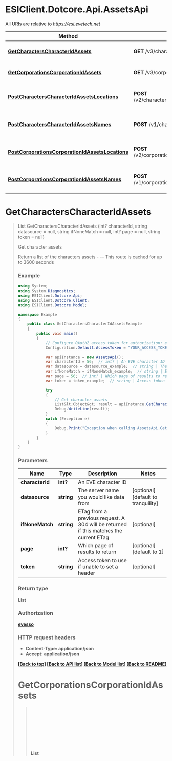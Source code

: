 # ESIClient.Dotcore.Api.AssetsApi

All URIs are relative to *https://esi.evetech.net*

Method | HTTP request | Description
------------- | ------------- | -------------
[**GetCharactersCharacterIdAssets**](AssetsApi.md#getcharacterscharacteridassets) | **GET** /v3/characters/{character_id}/assets/ | Get character assets
[**GetCorporationsCorporationIdAssets**](AssetsApi.md#getcorporationscorporationidassets) | **GET** /v3/corporations/{corporation_id}/assets/ | Get corporation assets
[**PostCharactersCharacterIdAssetsLocations**](AssetsApi.md#postcharacterscharacteridassetslocations) | **POST** /v2/characters/{character_id}/assets/locations/ | Get character asset locations
[**PostCharactersCharacterIdAssetsNames**](AssetsApi.md#postcharacterscharacteridassetsnames) | **POST** /v1/characters/{character_id}/assets/names/ | Get character asset names
[**PostCorporationsCorporationIdAssetsLocations**](AssetsApi.md#postcorporationscorporationidassetslocations) | **POST** /v2/corporations/{corporation_id}/assets/locations/ | Get corporation asset locations
[**PostCorporationsCorporationIdAssetsNames**](AssetsApi.md#postcorporationscorporationidassetsnames) | **POST** /v1/corporations/{corporation_id}/assets/names/ | Get coporation asset names


<a name="getcharacterscharacteridassets"></a>
# **GetCharactersCharacterIdAssets**
> List<Object> GetCharactersCharacterIdAssets (int? characterId, string datasource = null, string ifNoneMatch = null, int? page = null, string token = null)

Get character assets

Return a list of the characters assets  - --  This route is cached for up to 3600 seconds

### Example
```csharp
using System;
using System.Diagnostics;
using ESIClient.Dotcore.Api;
using ESIClient.Dotcore.Client;
using ESIClient.Dotcore.Model;

namespace Example
{
    public class GetCharactersCharacterIdAssetsExample
    {
        public void main()
        {
            // Configure OAuth2 access token for authorization: evesso
            Configuration.Default.AccessToken = "YOUR_ACCESS_TOKEN";

            var apiInstance = new AssetsApi();
            var characterId = 56;  // int? | An EVE character ID
            var datasource = datasource_example;  // string | The server name you would like data from (optional)  (default to tranquility)
            var ifNoneMatch = ifNoneMatch_example;  // string | ETag from a previous request. A 304 will be returned if this matches the current ETag (optional) 
            var page = 56;  // int? | Which page of results to return (optional)  (default to 1)
            var token = token_example;  // string | Access token to use if unable to set a header (optional) 

            try
            {
                // Get character assets
                List&lt;Object&gt; result = apiInstance.GetCharactersCharacterIdAssets(characterId, datasource, ifNoneMatch, page, token);
                Debug.WriteLine(result);
            }
            catch (Exception e)
            {
                Debug.Print("Exception when calling AssetsApi.GetCharactersCharacterIdAssets: " + e.Message );
            }
        }
    }
}
```

### Parameters

Name | Type | Description  | Notes
------------- | ------------- | ------------- | -------------
 **characterId** | **int?**| An EVE character ID | 
 **datasource** | **string**| The server name you would like data from | [optional] [default to tranquility]
 **ifNoneMatch** | **string**| ETag from a previous request. A 304 will be returned if this matches the current ETag | [optional] 
 **page** | **int?**| Which page of results to return | [optional] [default to 1]
 **token** | **string**| Access token to use if unable to set a header | [optional] 

### Return type

**List<Object>**

### Authorization

[evesso](../README.md#evesso)

### HTTP request headers

 - **Content-Type**: application/json
 - **Accept**: application/json

[[Back to top]](#) [[Back to API list]](../README.md#documentation-for-api-endpoints) [[Back to Model list]](../README.md#documentation-for-models) [[Back to README]](../README.md)

<a name="getcorporationscorporationidassets"></a>
# **GetCorporationsCorporationIdAssets**
> List<Object> GetCorporationsCorporationIdAssets (int? corporationId, string datasource = null, string ifNoneMatch = null, int? page = null, string token = null)

Get corporation assets

Return a list of the corporation assets  - --  This route is cached for up to 3600 seconds  - -- Requires one of the following EVE corporation role(s): Director

### Example
```csharp
using System;
using System.Diagnostics;
using ESIClient.Dotcore.Api;
using ESIClient.Dotcore.Client;
using ESIClient.Dotcore.Model;

namespace Example
{
    public class GetCorporationsCorporationIdAssetsExample
    {
        public void main()
        {
            // Configure OAuth2 access token for authorization: evesso
            Configuration.Default.AccessToken = "YOUR_ACCESS_TOKEN";

            var apiInstance = new AssetsApi();
            var corporationId = 56;  // int? | An EVE corporation ID
            var datasource = datasource_example;  // string | The server name you would like data from (optional)  (default to tranquility)
            var ifNoneMatch = ifNoneMatch_example;  // string | ETag from a previous request. A 304 will be returned if this matches the current ETag (optional) 
            var page = 56;  // int? | Which page of results to return (optional)  (default to 1)
            var token = token_example;  // string | Access token to use if unable to set a header (optional) 

            try
            {
                // Get corporation assets
                List&lt;Object&gt; result = apiInstance.GetCorporationsCorporationIdAssets(corporationId, datasource, ifNoneMatch, page, token);
                Debug.WriteLine(result);
            }
            catch (Exception e)
            {
                Debug.Print("Exception when calling AssetsApi.GetCorporationsCorporationIdAssets: " + e.Message );
            }
        }
    }
}
```

### Parameters

Name | Type | Description  | Notes
------------- | ------------- | ------------- | -------------
 **corporationId** | **int?**| An EVE corporation ID | 
 **datasource** | **string**| The server name you would like data from | [optional] [default to tranquility]
 **ifNoneMatch** | **string**| ETag from a previous request. A 304 will be returned if this matches the current ETag | [optional] 
 **page** | **int?**| Which page of results to return | [optional] [default to 1]
 **token** | **string**| Access token to use if unable to set a header | [optional] 

### Return type

**List<Object>**

### Authorization

[evesso](../README.md#evesso)

### HTTP request headers

 - **Content-Type**: application/json
 - **Accept**: application/json

[[Back to top]](#) [[Back to API list]](../README.md#documentation-for-api-endpoints) [[Back to Model list]](../README.md#documentation-for-models) [[Back to README]](../README.md)

<a name="postcharacterscharacteridassetslocations"></a>
# **PostCharactersCharacterIdAssetsLocations**
> List<Object> PostCharactersCharacterIdAssetsLocations (int? characterId, List<long?> itemIds, string datasource = null, string token = null)

Get character asset locations

Return locations for a set of item ids, which you can get from character assets endpoint. Coordinates for items in hangars or stations are set to (0,0,0)  - -- 

### Example
```csharp
using System;
using System.Diagnostics;
using ESIClient.Dotcore.Api;
using ESIClient.Dotcore.Client;
using ESIClient.Dotcore.Model;

namespace Example
{
    public class PostCharactersCharacterIdAssetsLocationsExample
    {
        public void main()
        {
            // Configure OAuth2 access token for authorization: evesso
            Configuration.Default.AccessToken = "YOUR_ACCESS_TOKEN";

            var apiInstance = new AssetsApi();
            var characterId = 56;  // int? | An EVE character ID
            var itemIds = ;  // List<long?> | A list of item ids
            var datasource = datasource_example;  // string | The server name you would like data from (optional)  (default to tranquility)
            var token = token_example;  // string | Access token to use if unable to set a header (optional) 

            try
            {
                // Get character asset locations
                List&lt;Object&gt; result = apiInstance.PostCharactersCharacterIdAssetsLocations(characterId, itemIds, datasource, token);
                Debug.WriteLine(result);
            }
            catch (Exception e)
            {
                Debug.Print("Exception when calling AssetsApi.PostCharactersCharacterIdAssetsLocations: " + e.Message );
            }
        }
    }
}
```

### Parameters

Name | Type | Description  | Notes
------------- | ------------- | ------------- | -------------
 **characterId** | **int?**| An EVE character ID | 
 **itemIds** | **List&lt;long?&gt;**| A list of item ids | 
 **datasource** | **string**| The server name you would like data from | [optional] [default to tranquility]
 **token** | **string**| Access token to use if unable to set a header | [optional] 

### Return type

**List<Object>**

### Authorization

[evesso](../README.md#evesso)

### HTTP request headers

 - **Content-Type**: application/json
 - **Accept**: application/json

[[Back to top]](#) [[Back to API list]](../README.md#documentation-for-api-endpoints) [[Back to Model list]](../README.md#documentation-for-models) [[Back to README]](../README.md)

<a name="postcharacterscharacteridassetsnames"></a>
# **PostCharactersCharacterIdAssetsNames**
> List<Object> PostCharactersCharacterIdAssetsNames (int? characterId, List<long?> itemIds, string datasource = null, string token = null)

Get character asset names

Return names for a set of item ids, which you can get from character assets endpoint. Typically used for items that can customize names, like containers or ships.  - -- 

### Example
```csharp
using System;
using System.Diagnostics;
using ESIClient.Dotcore.Api;
using ESIClient.Dotcore.Client;
using ESIClient.Dotcore.Model;

namespace Example
{
    public class PostCharactersCharacterIdAssetsNamesExample
    {
        public void main()
        {
            // Configure OAuth2 access token for authorization: evesso
            Configuration.Default.AccessToken = "YOUR_ACCESS_TOKEN";

            var apiInstance = new AssetsApi();
            var characterId = 56;  // int? | An EVE character ID
            var itemIds = ;  // List<long?> | A list of item ids
            var datasource = datasource_example;  // string | The server name you would like data from (optional)  (default to tranquility)
            var token = token_example;  // string | Access token to use if unable to set a header (optional) 

            try
            {
                // Get character asset names
                List&lt;Object&gt; result = apiInstance.PostCharactersCharacterIdAssetsNames(characterId, itemIds, datasource, token);
                Debug.WriteLine(result);
            }
            catch (Exception e)
            {
                Debug.Print("Exception when calling AssetsApi.PostCharactersCharacterIdAssetsNames: " + e.Message );
            }
        }
    }
}
```

### Parameters

Name | Type | Description  | Notes
------------- | ------------- | ------------- | -------------
 **characterId** | **int?**| An EVE character ID | 
 **itemIds** | **List&lt;long?&gt;**| A list of item ids | 
 **datasource** | **string**| The server name you would like data from | [optional] [default to tranquility]
 **token** | **string**| Access token to use if unable to set a header | [optional] 

### Return type

**List<Object>**

### Authorization

[evesso](../README.md#evesso)

### HTTP request headers

 - **Content-Type**: application/json
 - **Accept**: application/json

[[Back to top]](#) [[Back to API list]](../README.md#documentation-for-api-endpoints) [[Back to Model list]](../README.md#documentation-for-models) [[Back to README]](../README.md)

<a name="postcorporationscorporationidassetslocations"></a>
# **PostCorporationsCorporationIdAssetsLocations**
> List<Object> PostCorporationsCorporationIdAssetsLocations (int? corporationId, List<long?> itemIds, string datasource = null, string token = null)

Get corporation asset locations

Return locations for a set of item ids, which you can get from corporation assets endpoint. Coordinates for items in hangars or stations are set to (0,0,0)  - --  Requires one of the following EVE corporation role(s): Director

### Example
```csharp
using System;
using System.Diagnostics;
using ESIClient.Dotcore.Api;
using ESIClient.Dotcore.Client;
using ESIClient.Dotcore.Model;

namespace Example
{
    public class PostCorporationsCorporationIdAssetsLocationsExample
    {
        public void main()
        {
            // Configure OAuth2 access token for authorization: evesso
            Configuration.Default.AccessToken = "YOUR_ACCESS_TOKEN";

            var apiInstance = new AssetsApi();
            var corporationId = 56;  // int? | An EVE corporation ID
            var itemIds = ;  // List<long?> | A list of item ids
            var datasource = datasource_example;  // string | The server name you would like data from (optional)  (default to tranquility)
            var token = token_example;  // string | Access token to use if unable to set a header (optional) 

            try
            {
                // Get corporation asset locations
                List&lt;Object&gt; result = apiInstance.PostCorporationsCorporationIdAssetsLocations(corporationId, itemIds, datasource, token);
                Debug.WriteLine(result);
            }
            catch (Exception e)
            {
                Debug.Print("Exception when calling AssetsApi.PostCorporationsCorporationIdAssetsLocations: " + e.Message );
            }
        }
    }
}
```

### Parameters

Name | Type | Description  | Notes
------------- | ------------- | ------------- | -------------
 **corporationId** | **int?**| An EVE corporation ID | 
 **itemIds** | **List&lt;long?&gt;**| A list of item ids | 
 **datasource** | **string**| The server name you would like data from | [optional] [default to tranquility]
 **token** | **string**| Access token to use if unable to set a header | [optional] 

### Return type

**List<Object>**

### Authorization

[evesso](../README.md#evesso)

### HTTP request headers

 - **Content-Type**: application/json
 - **Accept**: application/json

[[Back to top]](#) [[Back to API list]](../README.md#documentation-for-api-endpoints) [[Back to Model list]](../README.md#documentation-for-models) [[Back to README]](../README.md)

<a name="postcorporationscorporationidassetsnames"></a>
# **PostCorporationsCorporationIdAssetsNames**
> List<Object> PostCorporationsCorporationIdAssetsNames (int? corporationId, List<long?> itemIds, string datasource = null, string token = null)

Get coporation asset names

Return names for a set of item ids, which you can get from corporation assets endpoint. Only valid for items that can customize names, like containers or ships.  - --  Requires one of the following EVE corporation role(s): Director

### Example
```csharp
using System;
using System.Diagnostics;
using ESIClient.Dotcore.Api;
using ESIClient.Dotcore.Client;
using ESIClient.Dotcore.Model;

namespace Example
{
    public class PostCorporationsCorporationIdAssetsNamesExample
    {
        public void main()
        {
            // Configure OAuth2 access token for authorization: evesso
            Configuration.Default.AccessToken = "YOUR_ACCESS_TOKEN";

            var apiInstance = new AssetsApi();
            var corporationId = 56;  // int? | An EVE corporation ID
            var itemIds = ;  // List<long?> | A list of item ids
            var datasource = datasource_example;  // string | The server name you would like data from (optional)  (default to tranquility)
            var token = token_example;  // string | Access token to use if unable to set a header (optional) 

            try
            {
                // Get coporation asset names
                List&lt;Object&gt; result = apiInstance.PostCorporationsCorporationIdAssetsNames(corporationId, itemIds, datasource, token);
                Debug.WriteLine(result);
            }
            catch (Exception e)
            {
                Debug.Print("Exception when calling AssetsApi.PostCorporationsCorporationIdAssetsNames: " + e.Message );
            }
        }
    }
}
```

### Parameters

Name | Type | Description  | Notes
------------- | ------------- | ------------- | -------------
 **corporationId** | **int?**| An EVE corporation ID | 
 **itemIds** | **List&lt;long?&gt;**| A list of item ids | 
 **datasource** | **string**| The server name you would like data from | [optional] [default to tranquility]
 **token** | **string**| Access token to use if unable to set a header | [optional] 

### Return type

**List<Object>**

### Authorization

[evesso](../README.md#evesso)

### HTTP request headers

 - **Content-Type**: application/json
 - **Accept**: application/json

[[Back to top]](#) [[Back to API list]](../README.md#documentation-for-api-endpoints) [[Back to Model list]](../README.md#documentation-for-models) [[Back to README]](../README.md)


